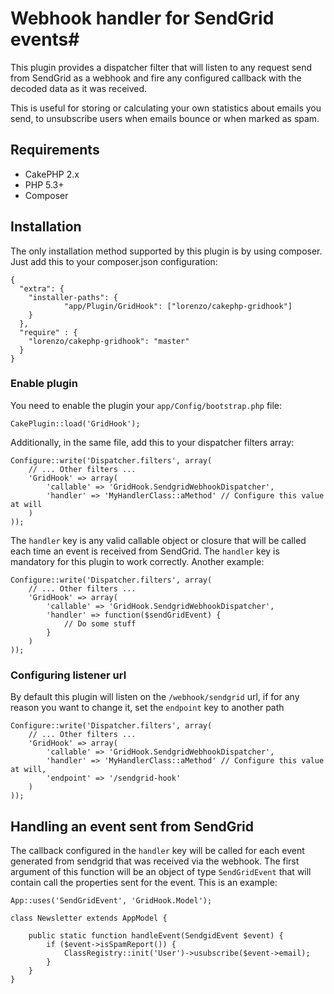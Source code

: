 # Webhook handler for SendGrid events#

This plugin provides a dispatcher filter that will listen to any request send from SendGrid as a webhook and fire
any configured callback with the decoded data as it was received.

This is useful for storing or calculating your own statistics about emails you send, to unsubscribe users when emails
bounce or when marked as spam.

## Requirements ##

* CakePHP 2.x
* PHP 5.3+
* Composer

## Installation ##

The only installation method supported by this plugin is by using composer. Just add this to your composer.json configuration:

	{
	  "extra": {
		"installer-paths": {
				"app/Plugin/GridHook": ["lorenzo/cakephp-gridhook"]
		}
	  },
	  "require" : {
		"lorenzo/cakephp-gridhook": "master"
	  }
	}

### Enable plugin

You need to enable the plugin your `app/Config/bootstrap.php` file:

    CakePlugin::load('GridHook');

Additionally, in the same file, add this to your dispatcher filters array:

	Configure::write('Dispatcher.filters', array(
		// ... Other filters ...
		'GridHook' => array(
			'callable' => 'GridHook.SendgridWebhookDispatcher',
			'handler' => 'MyHandlerClass::aMethod' // Configure this value at will
		)
	));

The `handler` key is any valid callable object or closure that will be called each time an event is received
from SendGrid. The `handler` key is mandatory for this plugin to work correctly. Another example:

	Configure::write('Dispatcher.filters', array(
		// ... Other filters ...
		'GridHook' => array(
			'callable' => 'GridHook.SendgridWebhookDispatcher',
			'handler' => function($sendGridEvent) {
				// Do some stuff
			}
		)
	));

### Configuring listener url

By default this plugin will listen on the `/webhook/sendgrid` url, if for any reason you want to change it,
set the `endpoint` key to another path

	Configure::write('Dispatcher.filters', array(
		// ... Other filters ...
		'GridHook' => array(
			'callable' => 'GridHook.SendgridWebhookDispatcher',
			'handler' => 'MyHandlerClass::aMethod' // Configure this value at will,
			'endpoint' => '/sendgrid-hook'
		)
	));

## Handling an event sent from SendGrid

The callback configured in the `handler` key will be called for each event generated from sendgrid
that was received via the webhook. The first argument of this function will be an object of type
`SendGridEvent` that will contain call the properties sent for the event. This is an example:

	App::uses('SendGridEvent', 'GridHook.Model');

	class Newsletter extends AppModel {

		public static function handleEvent(SendgidEvent $event) {
			if ($event->isSpamReport()) {
				ClassRegistry::init('User')->usubscribe($event->email);
			}
		}
	}

